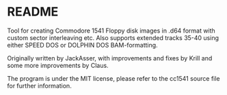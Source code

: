 # README #

Tool for creating Commodore 1541 Floppy disk images in .d64 format with custom sector interleaving etc. Also supports extended tracks 35-40 using either SPEED DOS or DOLPHIN DOS BAM-formatting.

Originally written by JackAsser, with improvements and fixes by Krill and some more improvements by Claus.

The program is under the MIT license, please refer to the cc1541 source file for further information.
